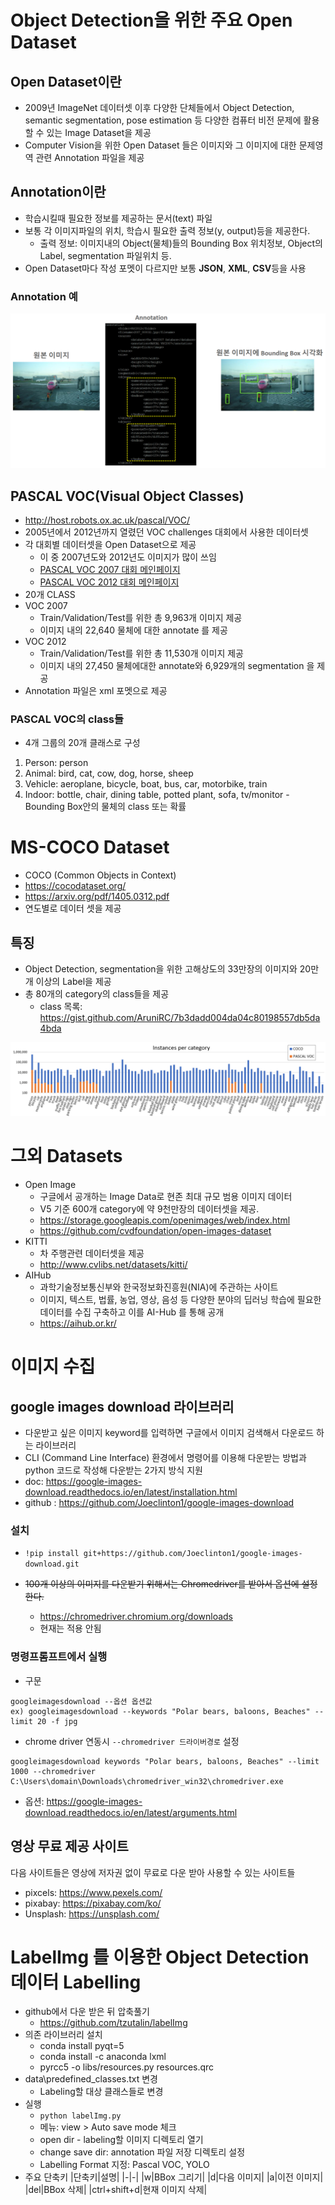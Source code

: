 # Object Detection을 위한 주요 Open Dataset

## Open Dataset이란
- 2009년 ImageNet 데이터셋 이후 다양한 단체들에서 Object Detection, semantic segmentation, pose estimation 등 다양한 컴퓨터 비전 문제에 활용할 수 있는 Image Dataset을 제공
- Computer Vision을 위한 Open Dataset 들은 이미지와 그 이미지에 대한 문제영역 관련 Annotation 파일을 제공

## Annotation이란
- 학습시킬때 필요한 정보를 제공하는 문서(text) 파일
- 보통 각 이미지파일의 위치, 학습시 필요한 출력 정보(y, output)등을 제공한다.
    - 출력 정보: 이미지내의 Object(물체)들의 Bounding Box 위치정보, Object의 Label, segmentation 파일위치 등.
- Open Dataset마다 작성 포멧이 다르지만 보통 **JSON**, **XML**, **CSV**등을 사용

### Annotation 예
<p align="center">
  <img src="./images/image12.png">
</p>

## PASCAL VOC(Visual Object Classes)
- http://host.robots.ox.ac.uk/pascal/VOC/
- 2005년에서 2012년까지 열렸던 VOC challenges 대회에서 사용한 데이터셋
- 각 대회별 데이터셋을 Open Dataset으로 제공
    - 이 중 2007년도와 2012년도 이미지가 많이 쓰임
    - [PASCAL VOC 2007 대회 메인페이지](http://host.robots.ox.ac.uk/pascal/VOC/voc2007/index.html)
    - [PASCAL VOC 2012 대회 메인페이지](http://host.robots.ox.ac.uk/pascal/VOC/voc2012/index.html)
- 20개 CLASS
- VOC 2007
    - Train/Validation/Test를 위한 총 9,963개 이미지 제공 
    - 이미지 내의 22,640 물체에 대한 annotate 를 제공
- VOC 2012
    - Train/Validation/Test를 위한 총 11,530개 이미지 제공
    - 이미지 내의 27,450 물체에대한 annotate와 6,929개의 segmentation 을 제공
- Annotation 파일은 xml 포멧으로 제공

### PASCAL VOC의 class들
- 4개 그룹의 20개 클래스로 구성
1. Person: person
2. Animal: bird, cat, cow, dog, horse, sheep
3. Vehicle: aeroplane, bicycle, boat, bus, car, motorbike, train
4. Indoor: bottle, chair, dining table, potted plant, sofa, tv/monitor
        - Bounding Box안의 물체의 class 또는 확률

# MS-COCO Dataset
- COCO (Common Objects in Context)
- https://cocodataset.org/
- https://arxiv.org/pdf/1405.0312.pdf
- 연도별로 데이터 셋을 제공

## 특징
- Object Detection, segmentation을 위한 고해상도의 33만장의 이미지와 20만개 이상의 Label을 제공
- 총 80개의 category의 class들을 제공
    - class 목록: https://gist.github.com/AruniRC/7b3dadd004da04c80198557db5da4bda

<p align="center">
  <img src="./images/image13.png">
</p>

# 그외 Datasets

- Open Image 
    - 구글에서 공개하는 Image Data로 현존 최대 규모 범용 이미지 데이터 
    - V5 기준 600개 category에 약 9천만장의 데이터셋을 제공.
    - https://storage.googleapis.com/openimages/web/index.html
    - https://github.com/cvdfoundation/open-images-dataset
- KITTI
    - 차 주행관련 데이터셋을 제공
    - http://www.cvlibs.net/datasets/kitti/
- AIHub
    - 과학기술정보통신부와 한국정보화진흥원(NIA)에 주관하는 사이트 
    - 이미지, 텍스트, 법률, 농업, 영상, 음성 등 다양한 분야의 딥러닝 학습에 필요한 데이터를 수집 구축하고 이를 AI-Hub 를 통해 공개 
    - https://aihub.or.kr/


# 이미지 수집
## google images download 라이브러리
- 다운받고 싶은 이미지 keyword를 입력하면 구글에서 이미지 검색해서 다운로드 하는 라이브러리
- CLI (Command Line Interface) 환경에서 명령어를 이용해 다운받는 방법과 python 코드로 작성해 다운받는 2가지 방식 지원
- doc: https://google-images-download.readthedocs.io/en/latest/installation.html
- github : https://github.com/Joeclinton1/google-images-download

### 설치
- `!pip install git+https://github.com/Joeclinton1/google-images-download.git`

- <del>100개 이상의 이미지를 다운받기 위해서는 Chromedriver를 받아서 옵션에 설정한다. </del>
    - https://chromedriver.chromium.org/downloads
    - 현재는 적용 안됨

### 명령프롬프트에서 실행
- 구문
```
googleimagesdownload --옵션 옵션값
ex) googleimagesdownload --keywords "Polar bears, baloons, Beaches" --limit 20 -f jpg
```
- chrome driver 연동시 `--chromedriver 드라이버경로`  설정
```
googleimagesdownload keywords "Polar bears, baloons, Beaches" --limit 1000 --chromedriver C:\Users\domain\Downloads\chromedriver_win32\chromedriver.exe
```
- 옵션: https://google-images-download.readthedocs.io/en/latest/arguments.html


## 영상 무료 제공 사이트

다음 사이트들은 영상에 저자권 없이 무료로 다운 받아 사용할 수 있는 사이트들
- pixcels: https://www.pexels.com/
- pixabay: https://pixabay.com/ko/
- Unsplash: https://unsplash.com/


# LabelImg 를 이용한 Object Detection 데이터 Labelling
- github에서 다운 받은 뒤 압축풀기
    - https://github.com/tzutalin/labelImg
- 의존 라이브러리 설치
    - conda install pyqt=5
    - conda install -c anaconda lxml
    - pyrcc5 -o libs/resources.py resources.qrc
- data\predefined_classes.txt 변경
    - Labeling할 대상 클래스들로 변경
- 실행
    - `python labelImg.py`
    - 메뉴: view > Auto save mode 체크
    - open dir - labeling할 이미지 디렉토리 열기
    - change save dir: annotation 파일 저장 디렉토리 설정
    - Labelling Format 지정: Pascal VOC, YOLO
- 주요 단축키
|단축키|설명|
|-|-|
|w|BBox 그리기|
|d|다음 이미지|
|a|이전 이미지|
|del|BBox 삭제|
|ctrl+shift+d|현재 이미지 삭제|
